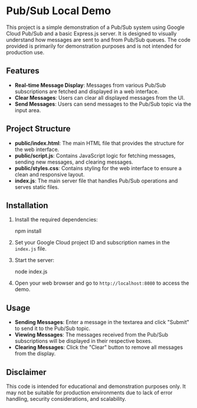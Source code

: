 # Pub/Sub Local Demo

This project is a simple demonstration of a Pub/Sub system using Google Cloud
Pub/Sub and a basic Express.js server. It is designed to visually understand how
messages are sent to and from Pub/Sub queues. The code provided is primarily for
demonstration purposes and is not intended for production use.

## Features

- **Real-time Message Display**: Messages from various Pub/Sub subscriptions are
  fetched and displayed in a web interface.
- **Clear Messages**: Users can clear all displayed messages from the UI.
- **Send Messages**: Users can send messages to the Pub/Sub topic via the input
  area.

## Project Structure

- **public/index.html**: The main HTML file that provides the structure for the
  web interface.
- **public/script.js**: Contains JavaScript logic for fetching messages, sending
  new messages, and clearing messages.
- **public/styles.css**: Contains styling for the web interface to ensure a
  clean and responsive layout.
- **index.js**: The main server file that handles Pub/Sub operations and serves
  static files.

## Installation

1.  Install the required dependencies:

    npm install

2.  Set your Google Cloud project ID and subscription names in the `index.js`
    file.

3.  Start the server:

    node index.js

4.  Open your web browser and go to `http://localhost:8080` to access the demo.

## Usage

- **Sending Messages**: Enter a message in the textarea and click "Submit" to
  send it to the Pub/Sub topic.
- **Viewing Messages**: The messages received from the Pub/Sub subscriptions
  will be displayed in their respective boxes.
- **Clearing Messages**: Click the "Clear" button to remove all messages from
  the display.

## Disclaimer

This code is intended for educational and demonstration purposes only. It may
not be suitable for production environments due to lack of error handling,
security considerations, and scalability.
